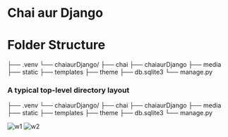 <h1>Chai aur Django</h1>
<h1>Folder Structure</h1>

├── .venv
└── chaiaurDjango/
    ├── chai
    ├── chaiaurDjango
    ├── media
    ├── static
    ├── templates
    ├── theme
    ├── db.sqlite3
    └── manage.py


### A typical top-level directory layout

   ├── .venv
   └── chaiaurDjango/
       ├── chai
       ├── chaiaurDjango
       ├── media
       ├── static
       ├── templates
       ├── theme
       ├── db.sqlite3
       └── manage.py
    
![w1](https://github.com/Abdullah00110/Chaiaurdjango/assets/148894144/cbcf16f3-1016-4ef5-8811-70ff22e7177d)
![w2](https://github.com/Abdullah00110/Chaiaurdjango/assets/148894144/5673ca78-7217-48ef-964e-e27793e6c8de)

